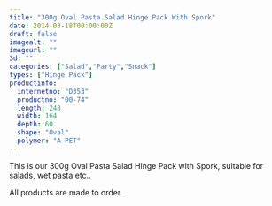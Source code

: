 ```yaml
---
title: "300g Oval Pasta Salad Hinge Pack With Spork"
date: 2014-03-18T00:00:00Z
draft: false
imagealt: ""
imageurl: ""
3d: ""
categories: ["Salad","Party","Snack"]
types: ["Hinge Pack"]
productinfo:
  internetno: "D353"
  productno: "00-74"
  length: 248
  width: 164
  depth: 60
  shape: "Oval"
  polymer: "A-PET"
---
```

This is our 300g Oval Pasta Salad Hinge Pack with Spork, suitable for salads, wet pasta etc..

 

All products are made to order.